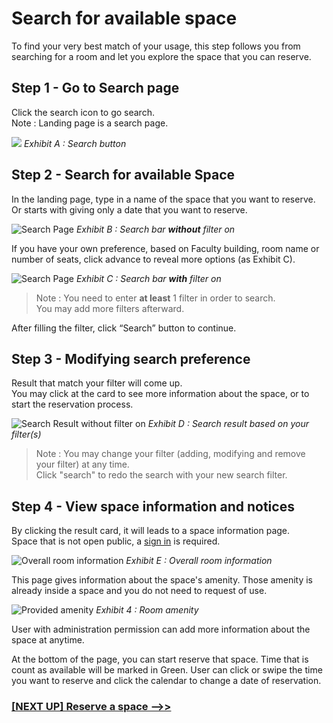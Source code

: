 # Search for available space
To find your very best match of your usage, this step follows you from searching for a room and let you explore the space that you can reserve.

## Step 1 - Go to Search page
Click the search icon to go search.<br>
Note : Landing page is a search page.

![](../../img/navigation-bar/search-button.png)
*Exhibit A : Search button*

## Step 2 - Search for available Space
In the landing page, type in a name of the space that you want to reserve.<br>
Or starts with giving only a date that you want to reserve.

![Search Page](../../img/search-page/simple.png)
*Exhibit B : Search bar **without** filter on*

If you have your own preference, based on Faculty building, room name or number of seats, click advance to reveal more options (as Exhibit C).

![Search Page](../../img/search-page/advanced.png)
*Exhibit C : Search bar **with** filter on*

> Note : You need to enter **at least** 1 filter in order to search.<br>
You may add more filters afterward.

After filling the filter, click “Search” button to continue.

## Step 3 - Modifying search preference
Result that match your filter will come up. <br>
You may click at the card to see more information about the space, or to start the reservation process.

![Search Result without filter on](../../img/search-result/simple.png)
*Exhibit D : Search result based on your filter(s)*

> Note : You may change your filter (adding, modifying and remove your filter) at any time. <br>
Click "search" to redo the search with your new search filter.

## Step 4 - View space information and notices
By clicking the result card, it will leads to a space information page.<br>
Space that is not open public, a [sign in]() is required.

![Overall room information](../../img/room-info/overall.png)
*Exhibit E : Overall room information*

This page gives information about the space's amenity. Those amenity is already inside a space and you do not need to request of use.

![Provided amenity](../../img/room-info/room-amenity.png)
*Exhibit 4 : Room amenity*

User with administration permission can add more information about the space at anytime.

At the bottom of the page, you can start reserve that space. Time that is count as available will be marked in Green. User can click or swipe the time you want to reserve and click the calendar to change a date of reservation.

### [[NEXT UP] Reserve a space -->>](manual/client/reserve-a-space.md)
